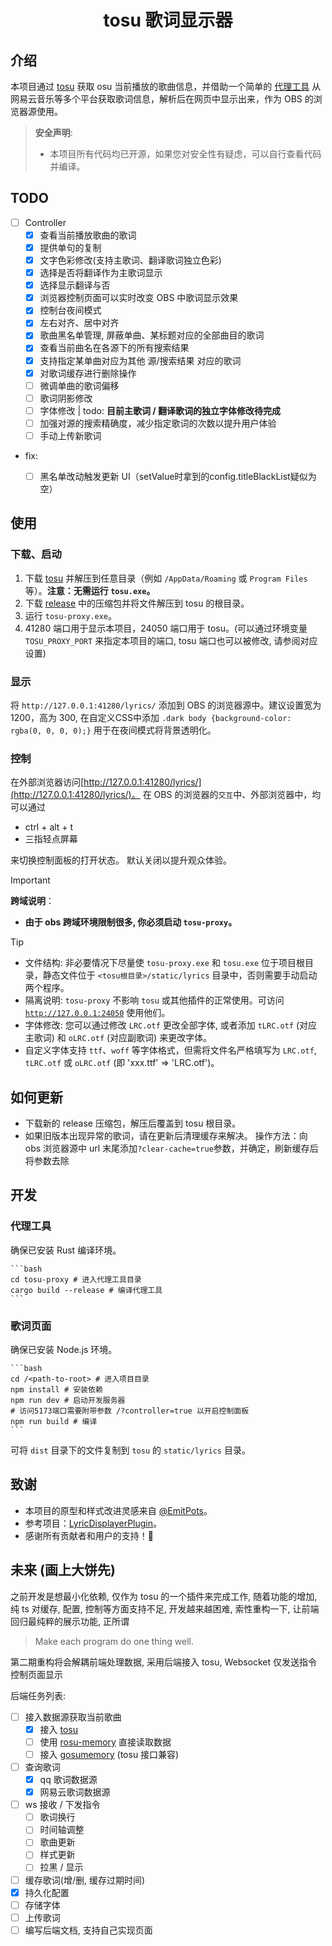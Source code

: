<!-- markdownlint-disable MD028 MD033 -->
<h1 align="center">tosu 歌词显示器</h1>

## 介绍

本项目通过 [tosu](https://github.com/tosuapp/tosu) 获取 osu 当前播放的歌曲信息，并借助一个简单的 [代理工具](tosu-proxy)
从网易云音乐等多个平台获取歌词信息，解析后在网页中显示出来，作为 OBS 的浏览器源使用。

> **安全声明**:
>
> - 本项目所有代码均已开源，如果您对安全性有疑虑，可以自行查看代码并编译。

## TODO

- [ ] Controller
  - [x] 查看当前播放歌曲的歌词
  - [x] 提供单句的复制
  - [x] 文字色彩修改(支持主歌词、翻译歌词独立色彩)
  - [x] 选择是否将翻译作为主歌词显示
  - [x] 选择显示翻译与否
  - [x] 浏览器控制页面可以实时改变 OBS 中歌词显示效果
  - [x] 控制台夜间模式
  - [x] 左右对齐、居中对齐
  - [x] 歌曲黑名单管理, 屏蔽单曲、某标题对应的全部曲目的歌词
  - [x] 查看当前曲名在各源下的所有搜索结果
  - [x] 支持指定某单曲对应为其他 源/搜索结果 对应的歌词
  - [x] 对歌词缓存进行删除操作
  - [ ] 微调单曲的歌词偏移
  - [ ] 歌词阴影修改
  - [ ] 字体修改 | todo: **目前主歌词 / 翻译歌词的独立字体修改待完成**
  - [ ] 加强对源的搜索精确度，减少指定歌词的次数以提升用户体验
  - [ ] 手动上传新歌词

- fix:
  - [ ] 黑名单改动触发更新 UI（setValue时拿到的config.titleBlackList疑似为空）


## 使用

### 下载、启动

1. 下载 [tosu](https://github.com/tosuapp/tosu/releases) 并解压到任意目录（例如 `/AppData/Roaming` 或 `Program Files`等）。**注意：无需运行 `tosu.exe`。**
2. 下载 [release](https://github.com/HollisMeynell/tosu-lyrics/releases/) 中的压缩包并将文件解压到 tosu 的根目录。
3. 运行 `tosu-proxy.exe`。
4. 41280 端口用于显示本项目，24050 端口用于 tosu。(可以通过环境变量 `TOSU_PROXY_PORT` 来指定本项目的端口, tosu 端口也可以被修改, 请参阅对应设置)

### 显示

将 `http://127.0.0.1:41280/lyrics/` 添加到 OBS 的浏览器源中。建议设置宽为 1200，高为 300, 在自定义CSS中添加 `.dark body {background-color: rgba(0, 0, 0, 0);}` 用于在夜间模式将背景透明化。

### 控制

在外部浏览器访问[http://127.0.0.1:41280/lyrics/](http://127.0.0.1:41280/lyrics/)。
在 OBS 的浏览器的`交互`中、外部浏览器中，均可以通过

- ctrl + alt + t
- 三指轻点屏幕

来切换控制面板的打开状态。
默认关闭以提升观众体验。

> [!IMPORTANT]
> **跨域说明**：
>
> - **由于 obs 跨域环境限制很多, 你必须启动 `tosu-proxy`。**

> [!TIP]
>
> - 文件结构: 非必要情况下尽量使 `tosu-proxy.exe` 和 `tosu.exe` 位于项目根目录，静态文件位于 `<tosu根目录>/static/lyrics` 目录中，否则需要手动启动两个程序。
> - 隔离说明: `tosu-proxy` 不影响 `tosu` 或其他插件的正常使用。可访问 [`http://127.0.0.1:24050`](http://127.0.0.1:24050) 使用他们。
> - 字体修改: 您可以通过修改 `LRC.otf` 更改全部字体, 或者添加 `tLRC.otf` (对应主歌词) 和 `oLRC.otf` (对应副歌词) 来更改字体。
> - 自定义字体支持 `ttf`、`woff` 等字体格式，但需将文件名严格填写为 `LRC.otf`, `tLRC.otf` 或 `oLRC.otf` (即 'xxx.ttf' => 'LRC.otf')。

## 如何更新
- 下载新的 release 压缩包，解压后覆盖到 tosu 根目录。
- 如果旧版本出现异常的歌词，请在更新后清理缓存来解决。
    操作方法：向 obs 浏览器源中 url 末尾添加`?clear-cache=true`参数，并确定，刷新缓存后将参数去除

## 开发

### 代理工具

确保已安装 Rust 编译环境。

    ```bash
    cd tosu-proxy # 进入代理工具目录
    cargo build --release # 编译代理工具
    ```

### 歌词页面

确保已安装 Node.js 环境。

    ```bash
    cd /<path-to-root> # 进入项目目录
    npm install # 安装依赖
    npm run dev # 启动开发服务器
    # 访问5173端口需要附带参数 /?controller=true 以开启控制面板
    npm run build # 编译
    ```

可将 `dist` 目录下的文件复制到 `tosu` 的 `static/lyrics` 目录。

## 致谢

- 本项目的原型和样式改进灵感来自 [@EmitPots](https://github.com/EmitPots)。
- 参考项目：[LyricDisplayerPlugin](https://github.com/OsuSync/LyricDisplayerPlugin)。
- 感谢所有贡献者和用户的支持！🙌

## 未来 (画上大饼先)

之前开发是想最小化依赖, 仅作为 tosu 的一个插件来完成工作, 随着功能的增加, 
纯 ts 对缓存, 配置, 控制等方面支持不足, 开发越来越困难, 
索性重构一下, 让前端回归最纯粹的展示功能, 正所谓

> Make each program do one thing well.

第二期重构将会解耦前端处理数据, 采用后端接入 tosu, Websocket 仅发送指令控制页面显示

后端任务列表:
- [ ] 接入数据源获取当前歌曲
  - [x] 接入 [tosu](https://github.com/tosuapp/tosu)
  - [ ] 使用 [rosu-memory](https://github.com/486c/rosu-memory) 直接读取数据
  - [ ] 接入 [gosumemory](https://github.com/l3lackShark/gosumemory) (tosu 接口兼容)
- [ ] 查询歌词
  - [x] qq 歌词数据源
  - [x] 网易云歌词数据源
- [ ] ws 接收 / 下发指令
  - [ ] 歌词换行
  - [ ] 时间轴调整
  - [ ] 歌曲更新
  - [ ] 样式更新
  - [ ] 拉黑 / 显示
- [ ] 缓存歌词(增/删, 缓存过期时间)
- [x] 持久化配置
- [ ] 存储字体
- [ ] 上传歌词
- [ ] 编写后端文档, 支持自己实现页面
